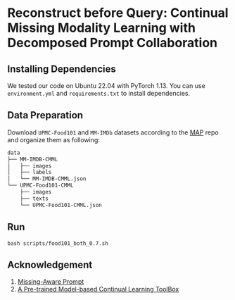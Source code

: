 # Reconstruct before Query: Continual Missing Modality Learning with Decomposed Prompt Collaboration

## Installing Dependencies

We tested our code on Ubuntu 22.04 with PyTorch 1.13. You can use `environment.yml` and `requirements.txt` to install dependencies.

## Data Preparation

Download `UPMC-Food101` and `MM-IMDb` datasets according to the [MAP](https://github.com/YiLunLee/missing_aware_prompts) repo and organize them as following:
```bash
data
├── MM-IMDB-CMML
│   ├── images
│   ├── labels
│   └── MM-IMDB-CMML.json
└── UPMC-Food101-CMML
    ├── images
    ├── texts
    └── UPMC-Food101-CMML.json
```

## Run

`bash scripts/food101_both_0.7.sh`

## Acknowledgement

1. [Missing-Aware Prompt](https://github.com/YiLunLee/missing_aware_prompts)
2. [A Pre-trained Model-based Continual Learning ToolBox](https://github.com/sun-hailong/LAMDA-PILOT)
